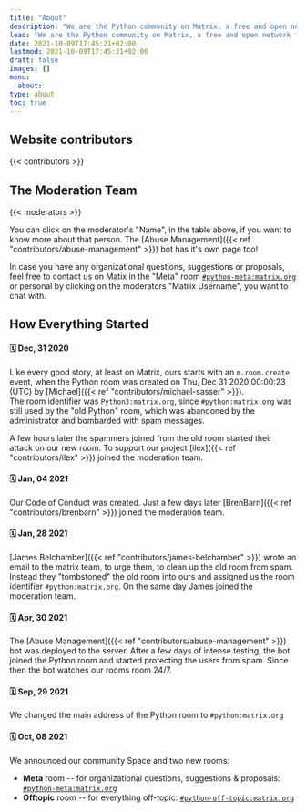 ```yaml
---
title: "About"
description: "We are the Python community on Matrix, a free and open network for secure, decentralized communication."
lead: "We are the Python community on Matrix, a free and open network for secure, decentralized communication."
date: 2021-10-09T17:45:21+02:00
lastmod: 2021-10-09T17:45:21+02:00
draft: false
images: []
menu:
  about:
type: about
toc: true
---
```


## Website contributors

{{< contributors >}}

## The Moderation Team

{{< moderators >}}

You can click on the moderator's "Name", in the table above, if you want to
know more about that person. The
[Abuse Management]({{< ref "contributors/abuse-management" >}}) bot has it's
own page too!

In case you have any organizational questions, suggestions or proposals, feel free
to contact us on Matix in the "Meta" room
<a href="https://matrix.to/#/#python-meta:matrix.org" target="_blank">
`#python-meta:matrix.org`
</a>
or personal by clicking on the moderators "Matrix Username", you want to chat
with.

## How Everything Started

#### 🗓️ Dec, 31 2020

Like every good story, at least on Matrix, ours starts with an `m.room.create` event,
when the Python room was created on Thu, Dec 31 2020 00:00:23 (UTC) by
[Michael]({{< ref "contributors/michael-sasser" >}}). <br />
The room identifier was `Python3:matrix.org`, since `#python:matrix.org` was
still used by the "old Python" room, which was abandoned by the administrator
and bombarded with spam messages.

A few hours later the spammers joined from the old room started their attack
on our new room. To support our project
[ilex]({{< ref "contributors/ilex" >}}) joined the moderation team.

#### 🗓️ Jan, 04 2021

Our Code of Conduct was created. Just a few days later
[BrenBarn]({{< ref "contributors/brenbarn" >}}) joined the moderation team.

#### 🗓️ Jan, 28 2021

[James Belchamber]({{< ref "contributors/james-belchamber" >}})
wrote an email to the matrix team, to urge them, to clean up the old room from
spam. Instead they "tombstoned" the old room into ours and assigned us the
room identifier `#python:matrix.org`.
On the same day James joined the moderation team.

#### 🗓️ Apr, 30 2021

The
[Abuse Management]({{< ref "contributors/abuse-management" >}}) bot was
deployed to the server. After a few days of intense testing, the bot joined
the Python room and started protecting the users from spam.
Since then the bot watches our rooms room 24/7.

#### 🗓️ Sep, 29 2021

We changed the main address of the Python
room to `#python:matrix.org`

#### 🗓️ Oct, 08 2021

We announced our community Space and two new
rooms:

- **Meta** room -- for organizational questions, suggestions & proposals:
  <a href="https://matrix.to/#/#python-meta:matrix.org" target="_blank">
  `#python-meta:matrix.org`
  </a>
- **Offtopic** room -- for everything off-topic:
  <a href="https://matrix.to/#/#python-off-topic:matrix.org" target="_blank">
  `#python-off-topic:matrix.org`
  </a>
